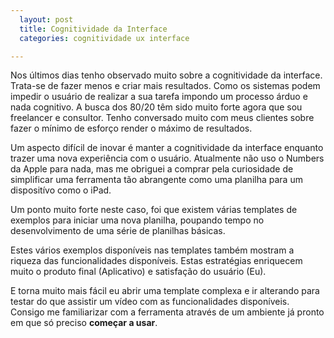 ```yaml
---
  layout: post
  title: Cognitividade da Interface
  categories: cognitividade ux interface

---
```




Nos últimos dias tenho observado muito sobre a cognitividade da interface. Trata-se de fazer menos e criar mais resultados. Como os sistemas podem impedir o usuário de realizar a sua tarefa impondo um processo árduo e nada cognitivo. A busca dos 80/20 têm sido muito forte agora que sou freelancer e consultor. Tenho conversado muito com meus clientes sobre fazer o mínimo de esforço render o máximo de resultados.

Um aspecto difícil de inovar é manter a cognitividade da interface enquanto trazer uma nova experiência com o usuário. Atualmente não uso o Numbers da Apple para nada, mas me obriguei a comprar pela curiosidade de simplificar uma ferramenta tão abrangente como uma planilha para um dispositívo como o iPad.

Um ponto muito forte neste caso, foi que existem várias templates de exemplos para iniciar uma nova planilha, poupando tempo no desenvolvimento de uma série de planilhas básicas.

Estes vários exemplos disponíveis nas templates também mostram a riqueza das funcionalidades disponíveis. Estas estratégias enriquecem muito o produto final (Aplicativo) e satisfação do usuário (Eu).

E torna muito mais fácil eu abrir uma template complexa e ir alterando para testar do que assistir um vídeo com as funcionalidades disponíveis. Consigo me familiarizar com a ferramenta através de um ambiente já pronto em que só preciso **começar a usar**.
